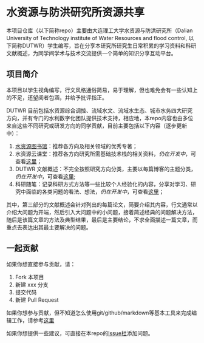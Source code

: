 # 水资源与防洪研究所资源共享

本项目仓库（以下简称repo）主要由大连理工大学水资源与防洪研究所（Dalian University of Technology institute of Water Resources and flood control, 以下简称DUTWR）学生编写，旨在分享本研究所研究生日常积累的学习资料和科研文献概述，为同学间学术与技术交流提供一个简单的知识分享互动平台。

## 项目简介

本项目以学生视角编写，行文风格通俗简易，易于理解，但也难免会有一些认知上的不足，还望阅者包涵，并给予批评指正。

DUTWR 目前包括水资源综合调控、流域水文、流域水生态、城市水务四大研究方向，并有专门的水利数字化团队提供技术支持，相应地，本repo内容也由多位来自这些不同研究或研发方向的同学贡献，目前主要包括以下内容（逐步更新中）：

1. [水资源图书馆](https://fsjwlf.github.io/WaterResources/WaterResourcesBooks)：推荐各方向及相关领域的优秀专著；
2. 水资源云课堂：推荐各方向研究所需基础技术栈的相关资料，*仍在开发中*，可查看[这里](https://github.com/OuyangWenyu/WaterResources/blob/dev/WaterResourcesWeb.md)；
3. DUTWR 文献概述：不完全按照研究方向分类，主要以每篇博客的主题分类，*仍在开发中*，可查看[这里](https://github.com/OuyangWenyu/WaterResources/blob/dev/papers/readme.md);    
4. 科研随笔：记录科研方式方法等一些比较个人经验化的内容，分享对学习、研究中面临的各类问题的看法、想法，*仍在开发中*，可查看[这里](https://github.com/OuyangWenyu/WaterResources/blob/dev/notes/readme.md)；

其中，第三部分的文献概述会针对列出的每篇论文，简要介绍其内容，行文通常以介绍大问题为开端，然后引入大问题中的小问题，接着简述经典的问题解决方法，随后是该篇文章的方法及典型结果，最后是主要结论，不求全面描述一篇文章，而重点去表达出其最主要解决的问题。

## 一起贡献

如果你想直接参与贡献，请：

1. Fork 本项目
2. 新建 xxx 分支
3. 提交代码
4. 新建 Pull Request

如果你想参与贡献，但不知道怎么使用git/github/markdown等基本工具来完成编辑工作，请参考[这里](https://github.com/OuyangWenyu/WaterResources/blob/dev/tools/writing-tool.md)

如果你想提供一些建议，可直接在本repo的[Issue栏](https://github.com/fsjwlf/WaterResources/issues)添加问题。
